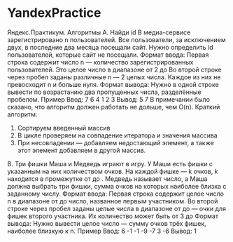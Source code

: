 # YandexPractice
Яндекс.Практикум. Алгоритмы
A. Найди id
В медиа-сервисе зарегистрировано n пользователей. Все пользователи, за исключением двух, в последние два месяца посещали сайт. Нужно определить id пользователей, которые сайт не посещали.
Формат ввода:
Первая строка содержит число n — количество зарегистрированных пользователей. Это целое число в диапазоне от 2 до 
Во второй строке через пробел заданы различные n — 2 целых числа. Каждое из них не превосходит n и больше нуля.
Формат вывода:
Нужно в одной строке вывести по возрастанию два пропущенных числа, разделённые пробелом.
Пример
Ввод:
7
6 4 1 2 3
Вывод:
5 7
В примечании было сказано, что алгоритм должен работать не дольше, чем O(n).
Краткий алгоритм:
1. Сортируем введенный массив
2. В цикле проверяем на совпадение итератора и значения массива
3. При несовпадении — добавляем недостающий элемент, а также этот элемент добавляем в другой массив.

B. Три фишки
Маша и Медведь играют в игру. У Маши есть фишки с указанным на них количеством очков. На каждой фишке — k очков, k находится в промежутке от  до . Медведь называет число, а Маша должна выбрать три фишки, сумма очков на которых наиболее близка с заданному числу.
Формат ввода:
Первая строка содержит целое число n в диапазоне от  до  число, названное первым участником. Во второй строке через пробел заданы целые числа в диапазоне от  до  — очки для фишек второго участника. Их количество может быть от 3 до 
Формат вывода:
Нужно вывести целое число — сумму очков трёх фишек, наиболее близкую к n.
Пример
Ввод:
6
-1 -1 -9 -7 3 -6
Вывод:
1
